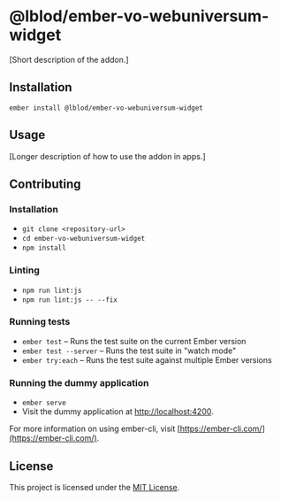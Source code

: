 @lblod/ember-vo-webuniversum-widget
==============================================================================

[Short description of the addon.]

Installation
------------------------------------------------------------------------------

```
ember install @lblod/ember-vo-webuniversum-widget
```


Usage
------------------------------------------------------------------------------

[Longer description of how to use the addon in apps.]


Contributing
------------------------------------------------------------------------------

### Installation

* `git clone <repository-url>`
* `cd ember-vo-webuniversum-widget`
* `npm install`

### Linting

* `npm run lint:js`
* `npm run lint:js -- --fix`

### Running tests

* `ember test` – Runs the test suite on the current Ember version
* `ember test --server` – Runs the test suite in "watch mode"
* `ember try:each` – Runs the test suite against multiple Ember versions

### Running the dummy application

* `ember serve`
* Visit the dummy application at [http://localhost:4200](http://localhost:4200).

For more information on using ember-cli, visit [https://ember-cli.com/](https://ember-cli.com/).

License
------------------------------------------------------------------------------

This project is licensed under the [MIT License](LICENSE.md).
